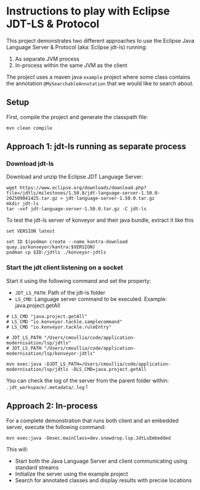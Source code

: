 # Instructions to play with Eclipse JDT-LS & Protocol

This project demonstrates two different approaches to use the Eclipse Java Language Server & Protocol (aka: Eclipse jdt-ls) running:

1. As separate JVM process
2. In-process within the same JVM as the client

The project uses a maven java `example` project where some class contains the annotation `@MySearchableAnnotation` that we would like to search about.

## Setup

First, compile the project and generate the classpath file:

```shell
mvn clean compile
```

## Approach 1: jdt-ls running as separate process

### Download jdt-ls

Download and unzip the Eclipse JDT Language Server:

```shell
wget https://www.eclipse.org/downloads/download.php?file=/jdtls/milestones/1.50.0/jdt-language-server-1.50.0-202509041425.tar.gz > jdt-language-server-1.50.0.tar.gz
mkdir jdt-ls
tar -vxf jdt-language-server-1.50.0.tar.gz -C jdt-ls
```

To test the jdt-ls server of konveyor and their java bundle, extract it like this
```shell
set VERSION latest

set ID $(podman create --name kantra-download quay.io/konveyor/kantra:$VERSION)
podman cp $ID:/jdtls ./konveyor-jdtls
```

### Start the jdt client listening on a socket

Start it using the following command and set the property:
- `JDT_LS_PATH`: Path of the jdt-ls folder
- `LS_CMD`: Language server command to be executed. Example: java.project.getAll

```shell
# LS_CMD "java.project.getAll"
# LS_CMD "io.konveyor.tackle.samplecommand"
# LS_CMD "io.konveyor.tackle.ruleEntry" 

# JDT_LS_PATH "/Users/cmoullia/code/application-modernisation/lsp/jdtls"
# JDT_LS_PATH "/Users/cmoullia/code/application-modernisation/lsp/konveyor-jdtls"

mvn exec:java -DJDT_LS_PATH=/Users/cmoullia/code/application-modernisation/lsp/jdtls -DLS_CMD=java.project.getAll
```
You can check the log of the server from the parent folder within: `.jdt_workspace/.metadata/.log` !

## Approach 2: In-process

For a complete demonstration that runs both client and an embedded server, execute the following command:

```shell
mvn exec:java -Dexec.mainClass=dev.snowdrop.lsp.JdtLsEmbedded
```

This will:
- Start both the Java Language Server and client communicating using standard streams
- Initialize the server using the example project
- Search for annotated classes and display results with precise locations
